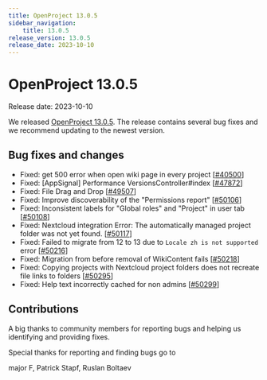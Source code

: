 ```yaml
---
title: OpenProject 13.0.5
sidebar_navigation:
    title: 13.0.5
release_version: 13.0.5
release_date: 2023-10-10
---
```


# OpenProject 13.0.5

Release date: 2023-10-10

We released [OpenProject 13.0.5](https://community.openproject.org/versions/1904).
The release contains several bug fixes and we recommend updating to the newest version.

<!--more-->
## Bug fixes and changes

- Fixed: get 500 error when open wiki page in every project \[[#40500](https://community.openproject.org/wp/40500)\]
- Fixed: [AppSignal] Performance VersionsController#index \[[#47872](https://community.openproject.org/wp/47872)\]
- Fixed: File Drag and Drop \[[#49507](https://community.openproject.org/wp/49507)\]
- Fixed: Improve discoverability of the "Permissions report"  \[[#50106](https://community.openproject.org/wp/50106)\]
- Fixed: Inconsistent labels for "Global roles" and "Project" in user tab \[[#50108](https://community.openproject.org/wp/50108)\]
- Fixed: Nextcloud integration Error: The automatically managed project folder was not yet found.  \[[#50117](https://community.openproject.org/wp/50117)\]
- Fixed: Failed to migrate from 12 to 13 due to `Locale zh is not supported` error \[[#50216](https://community.openproject.org/wp/50216)\]
- Fixed: Migration from before removal of WikiContent fails \[[#50218](https://community.openproject.org/wp/50218)\]
- Fixed: Copying projects with Nextcloud project folders does not recreate file links to folders \[[#50295](https://community.openproject.org/wp/50295)\]
- Fixed: Help text incorrectly cached for non admins \[[#50299](https://community.openproject.org/wp/50299)\]

## Contributions

A big thanks to community members for reporting bugs and helping us identifying and providing fixes.

Special thanks for reporting and finding bugs go to

major F, Patrick Stapf, Ruslan Boltaev

